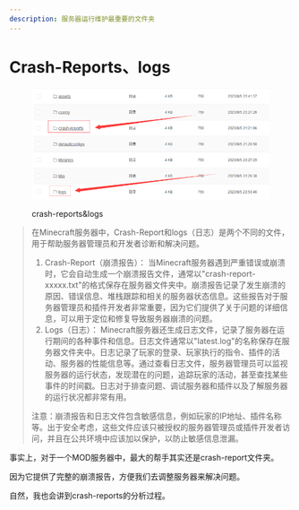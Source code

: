 ```yaml
---
description: 服务器运行维护最重要的文件夹
---
```


# Crash-Reports、logs

<figure><img src="../../.gitbook/assets/image (2) (1) (1).png" alt=""><figcaption><p>crash-reports&#x26;logs</p></figcaption></figure>

> 在Minecraft服务器中，Crash-Report和logs（日志）是两个不同的文件，用于帮助服务器管理员和开发者诊断和解决问题。
>
> 1. Crash-Report（崩溃报告）： 当Minecraft服务器遇到严重错误或崩溃时，它会自动生成一个崩溃报告文件，通常以"crash-report-xxxxx.txt"的格式保存在服务器文件夹中。崩溃报告记录了发生崩溃的原因、错误信息、堆栈跟踪和相关的服务器状态信息。这些报告对于服务器管理员和插件开发者非常重要，因为它们提供了关于问题的详细信息，可以用于定位和修复导致服务器崩溃的问题。
> 2. Logs（日志）： Minecraft服务器还生成日志文件，记录了服务器在运行期间的各种事件和信息。日志文件通常以"latest.log"的名称保存在服务器文件夹中。日志记录了玩家的登录、玩家执行的指令、插件的活动、服务器的性能信息等。通过查看日志文件，服务器管理员可以监视服务器的运行状态，发现潜在的问题，追踪玩家的活动，甚至查找某些事件的时间戳。日志对于排查问题、调试服务器和插件以及了解服务器的运行状况都非常有用。
>
> 注意：崩溃报告和日志文件包含敏感信息，例如玩家的IP地址、插件名称等。出于安全考虑，这些文件应该只被授权的服务器管理员或插件开发者访问，并且在公共环境中应该加以保护，以防止敏感信息泄漏。

事实上，对于一个MOD服务器中，最大的帮手其实还是crash-report文件夹。

因为它提供了完整的崩溃报告，方便我们去调整服务器来解决问题。

自然，我也会讲到crash-reports的分析过程。
